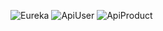 ![Eureka](https://github.com/nguyenduybao1/KTvaTKPM/assets/100182329/0ab607c8-0380-42d7-b2c9-aa5647924fbb)
![ApiUser](https://github.com/nguyenduybao1/KTvaTKPM/assets/100182329/96ffb253-e609-4091-9d09-5b082d9cb7cb)
![ApiProduct](https://github.com/nguyenduybao1/KTvaTKPM/assets/100182329/51893774-5f5f-409a-a76d-51c46aff2446)
